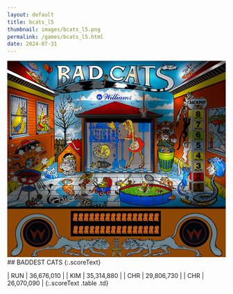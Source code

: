 ```yaml
---
layout: default
title: bcats_l5
thumbnail: images/bcats_l5.png
permalink: /games/bcats_l5.html
date: 2024-07-31
---
```


<img src="../images/bcats_l5.png" class="gameThumbnail img-fluid mx-auto align-middle">
## BADDEST CATS
{:.scoreText}

| RUN | 36,676,010 | 
| KIM | 35,314,880 | 
| CHR | 29,806,730 | 
| CHR | 26,070,090 | 
{:.scoreText .table .td}
